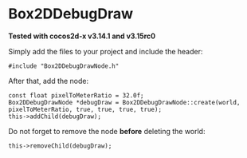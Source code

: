 # Box2DDebugDraw

**Tested with cocos2d-x v3.14.1 and v3.15rc0**

Simply add the files to your project and include the header:

```
#include "Box2DDebugDrawNode.h"
```

After that, add the node:

```
const float pixelToMeterRatio = 32.0f;
Box2DDebugDrawNode *debugDraw = Box2DDebugDrawNode::create(world, pixelToMeterRatio, true, true, true, true);
this->addChild(debugDraw);
```

Do not forget to remove the node **before** deleting the world:

```
this->removeChild(debugDraw);
```
